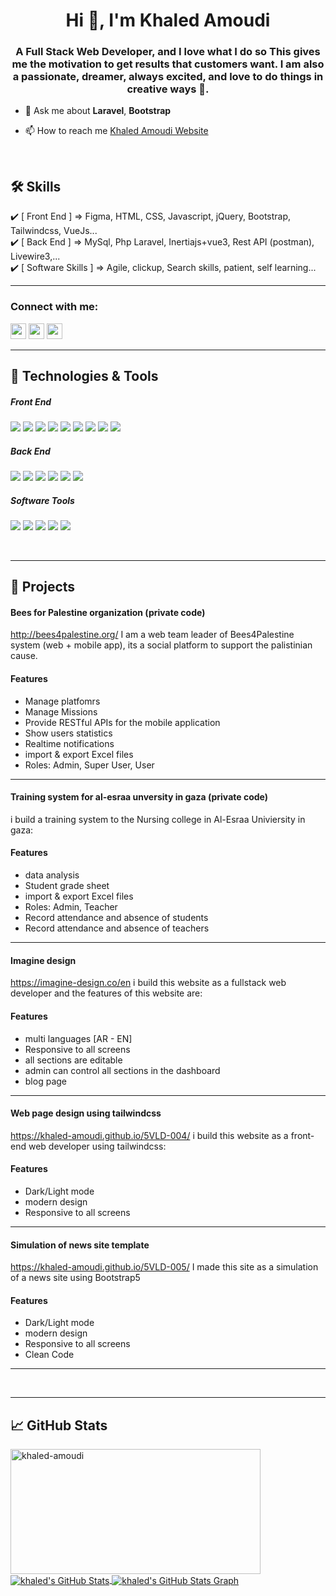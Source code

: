 <h1 align="center">Hi 👋, I'm Khaled Amoudi</h1>
<h3 align="center">A Full Stack Web Developer, and I love what I do so This gives me the motivation to get results that customers want. I am also a passionate, dreamer, always excited, and love to do things in creative ways 🤯.</h3>

<!---
<img align="right" width="200px" height="150px" alt="GIF" src="https://media.giphy.com/media/zOvBKUUEERdNm/giphy.gif" />
--->
- 💬 Ask me about **Laravel**, **Bootstrap**

- 📫 How to reach me [Khaled Amoudi Website](https://khaledamoudi.com/)

<br>

## 🛠 Skills
✔️ [ Front End ] => Figma, HTML, CSS, Javascript, jQuery, Bootstrap, Tailwindcss, VueJs... <br>
✔️ [ Back End ] => MySql, Php Laravel, Inertiajs+vue3, Rest API (postman), Livewire3,...<br>
✔️ [ Software Skills ] => Agile, clickup, Search skills, patient, self learning...

<hr>
<h3 align="start">Connect with me:</h3>

<p align="start"><a href="https://twitter.com/5aled_amoudi"><img src="https://img.shields.io/badge/twitter-%231DA1F2.svg?&style=for-the-badge&logo=twitter&logoColor=white" height=25></a> <a href="https://www.linkedin.com/in/khaled-amoudi/"><img src="https://img.shields.io/badge/linkedin-%230077B5.svg?&style=for-the-badge&logo=linkedin&logoColor=white" height=25></a> <a href="https://www.instagram.com/5aled_amoudi/"><img src="https://img.shields.io/badge/instagram-%23E4405F.svg?&style=for-the-badge&logo=instagram&logoColor=white" height=25></a> 
</p>


<hr>

## 🔧 Technologies & Tools 

##### Front End
![](https://img.shields.io/badge/Figma-informational?style=for-the-badge&logo=figma&logoColor=white&color=critical)
![](https://img.shields.io/badge/HTML5-informational?style=for-the-badge&logo=html5&logoColor=white&color=orange)
![](https://img.shields.io/badge/CSS3-informational?style=for-the-badge&logo=css3&logoColor=white&color=blue)
![](https://img.shields.io/badge/JavaScript-informational?style=for-the-badge&logo=javascript&logoColor=white&color=yellow)
![](https://img.shields.io/badge/Jquery-informational?style=for-the-badge&logo=jquery&logoColor=white&color=blueviolet)
![](https://img.shields.io/badge/Vue-informational?style=for-the-badge&logo=vuejs&logoColor=white&color=brightgreen)
![](https://img.shields.io/badge/SASS-informational?style=for-the-badge&logo=sass&logoColor=white&color=ff69b4)
![](https://img.shields.io/badge/Bootstrap-informational?style=for-the-badge&logo=bootstrap&logoColor=white&color=blueviolet)
![](https://img.shields.io/badge/Tailwindcss-informational?style=for-the-badge&logo=tailwindcss&logoColor=white&color=blue)

##### Back End
![](https://img.shields.io/badge/Laravel-informational?style=for-the-badge&logo=laravel&logoColor=white&color=red)
![](https://img.shields.io/badge/MySQL-informational?style=for-the-badge&logo=mysql&logoColor=white&color=blue)
![](https://img.shields.io/badge/Firebase-informational?style=for-the-badge&logo=firebase&logoColor=white&color=orange)
![](https://img.shields.io/badge/Git-informational?style=for-the-badge&logo=git&logoColor=white&color=red)
![](https://img.shields.io/badge/Postman-informational?style=for-the-badge&logo=postman&logoColor=white&color=orange)
![](https://img.shields.io/badge/Heroku-informational?style=for-the-badge&logo=heroku&logoColor=white&color=blueviolet)

##### Software Tools



![](https://img.shields.io/badge/Trello-informational?style=for-the-badge&logo=trello&logoColor=white&color=blue)
![](https://img.shields.io/badge/Jira-informational?style=for-the-badge&logo=jira&logoColor=white&color=blue)
![](https://img.shields.io/badge/VSCode-informational?style=for-the-badge&logo=visualstudiocode&logoColor=white&color=blue)
![](https://img.shields.io/badge/PHPStorme-informational?style=for-the-badge&logo=phpstorme&logoColor=white&color=blueviolet)
![](https://img.shields.io/badge/Staruml-informational?style=for-the-badge&logo=staruml&logoColor=white&color=yellow)



<br>

<hr>



## 🚀 Projects 

####  Bees for Palestine organization (private code)
http://bees4palestine.org/
I am a web team leader of Bees4Palestine system (web + mobile app), its a social platform to support the palistinian cause.

#### Features

- Manage platfomrs
- Manage Missions
- Provide RESTful APIs for the mobile application
- Show users statistics
- Realtime notifications
- import & export Excel files
- Roles: Admin, Super User, User

<hr>

#### Training system for al-esraa unversity in gaza (private code)
i build a training system to the Nursing college in Al-Esraa Univiersity in gaza:

#### Features

- data analysis
- Student grade sheet
- import & export Excel files
- Roles: Admin, Teacher
- Record attendance and absence of students
- Record attendance and absence of teachers

<hr>

#### Imagine design
https://imagine-design.co/en
i build this website as a fullstack web developer and the features of this website are:

#### Features

- multi languages [AR - EN]
- Responsive to all screens
- all sections are editable
- admin can control all sections in the dashboard
- blog page

<hr>

#### Web page design using tailwindcss
https://khaled-amoudi.github.io/5VLD-004/
i build this website as a front-end web developer using tailwindcss:

#### Features

- Dark/Light mode
- modern design
- Responsive to all screens

<hr>

#### Simulation of news site template
https://khaled-amoudi.github.io/5VLD-005/
I made this site as a simulation of a news site using Bootstrap5

#### Features

- Dark/Light mode
- modern design
- Responsive to all screens
- Clean Code

<hr>
<!---
khaled-amoudi/khaled-amoudi is a ✨ special ✨ repository because its `README.md` (this file) appears on your GitHub profile.
You can click the Preview link to take a look at your changes.
--->

<br>
<hr>


## 📈 GitHub Stats 

<a href="https://github.com/khaled-amoudi/khaled-amoudi">
<img align="center" width="400" height="200" src="https://github-readme-stats.vercel.app/api/top-langs?username=khaled-amoudi&show_icons=true&theme=radical&locale=en&hide_border=true&layout=compact" alt="khaled-amoudi" />
</a>

<a href="https://github.com/khaled-amoudi/khaled-amoudi">
  <img align="center" src="https://github-readme-stats.vercel.app/api?username=khaled-amoudi&count_private=true&show_icons=true&theme=radical&hide_border=true&custom_title=khaled%20amoudi%27%20Github%20Stats" alt="khaled's GitHub Stats" />
</a>

<a href="https://github.com/khaled-amoudi/khaled-amoudi">
  <img align="center" src="https://github-profile-summary-cards.vercel.app/api/cards/profile-details?username=khaled-amoudi&theme=radical&hide_border=true)](https://github.com/khaled-amoudi" alt="khaled's GitHub Stats Graph"/>
</a>
<br><br>

